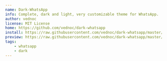 ```yaml
---
name: Dark-WhatsApp
info: Complete, dark and light, very customizable theme for WhatsApp.
author: vednoc
license: MIT License
home: https://github.com/vednoc/dark-whatsapp
install: https://raw.githubusercontent.com/vednoc/dark-whatsapp/master/wa.user.styl
preview: https://raw.githubusercontent.com/vednoc/dark-whatsapp/master/images/preview.png
tags:
    - whatsapp
    - dark
---
```

